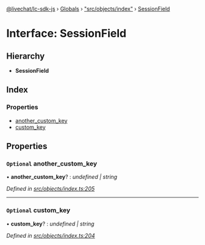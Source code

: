 [@livechat/lc-sdk-js](../README.md) › [Globals](../globals.md) › ["src/objects/index"](../modules/_src_objects_index_.md) › [SessionField](_src_objects_index_.sessionfield.md)

# Interface: SessionField

## Hierarchy

* **SessionField**

## Index

### Properties

* [another_custom_key](_src_objects_index_.sessionfield.md#optional-another_custom_key)
* [custom_key](_src_objects_index_.sessionfield.md#optional-custom_key)

## Properties

### `Optional` another_custom_key

• **another_custom_key**? : *undefined | string*

*Defined in [src/objects/index.ts:205](https://github.com/livechat/lc-sdk-js/blob/ce4846a/src/objects/index.ts#L205)*

___

### `Optional` custom_key

• **custom_key**? : *undefined | string*

*Defined in [src/objects/index.ts:204](https://github.com/livechat/lc-sdk-js/blob/ce4846a/src/objects/index.ts#L204)*
